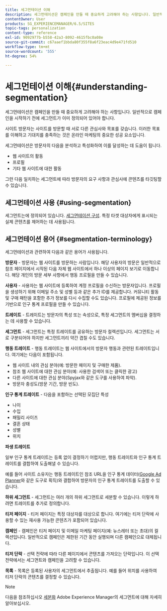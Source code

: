```yaml
---
title: 세그먼테이션 이해
description: 세그먼테이션은 캠페인을 만들 때 중요하게 고려해야 하는 사항입니다. 일반적으로 캠페인을 시작하기 전에 세그먼트가 이미 정의되어 있어야 합니다.
contentOwner: User
products: SG_EXPERIENCEMANAGER/6.5/SITES
topic-tags: personalization
content-type: reference
exl-id: 9092977b-b558-42a3-8092-4615fbc0a08e
source-git-commit: c67aaef1bbda80f355f8a6f23eac4d9e471fd510
workflow-type: tm+mt
source-wordcount: '555'
ht-degree: 54%

---
```


# 세그먼테이션 이해{#understanding-segmentation}

세그먼테이션은 캠페인을 만들 때 중요하게 고려해야 하는 사항입니다. 일반적으로 캠페인을 시작하기 전에 세그먼트가 이미 정의되어 있어야 합니다.

사이트 방문자는 사이트를 방문할 때 서로 다른 관심사와 목표를 갖습니다. 이러한 목표를 이해하고 기대치를 충족하는 것은 온라인 마케팅의 중요한 성공 요소입니다.

세그먼테이션은 방문자의 다음을 분석하고 특성화하여 이를 달성하는 데 도움이 됩니다.

* 웹 사이트의 활동
* 프로필
* 기타 웹 사이트에 대한 활동

그런 다음 일치하는 세그먼트에 따라 방문자의 요구 사항과 관심사에 콘텐츠를 타깃팅할 수 있습니다.

## 세그먼테이션 사용 {#using-segmentation}

세그먼트는에 정의되어 있습니다. [세그먼테이션 구성](/help/sites-administering/campaign-segmentation.md). 특정 타겟 대상자에게 표시되는 실제 콘텐츠를 제어하는 데 사용됩니다.

## 세그먼테이션 용어 {#segmentation-terminology}

세그먼테이션과 관련하여 다음과 같은 용어가 사용됩니다.

**방문자** - 방문자는 웹 사이트를 방문하는 사람입니다. 해당 사용자의 방문은 일반적으로 참조 페이지에서 시작된 다음 자체 웹 사이트에서 하나 이상의 페이지 보기로 이동합니다. 해당 개인의 방문 세부 사항에서 행동 프로필을 만들 수 있습니다.

**사용자** - 사용자는 웹 사이트에 등록하여 계정 프로필을 수신하는 방문자입니다. 프로필을 생성하기 위해 이메일 주소 및 성별 등과 같은 추가 ID를 제공합니다. 커뮤니티 활동 및 구매 패턴을 포함한 추가 정보를 다시 수집할 수도 있습니다. 프로필에 제공된 정보를 기반으로 인구 통계 프로필을 만들 수 있습니다.

**트레이트** - 트레이트는 방문자의 특성 또는 속성으로, 특정 세그먼트의 멤버십을 결정하는 데 사용할 수 있습니다.

**세그먼트** - 세그먼트는 특정 트레이트를 공유하는 방문자 컬렉션입니다. 세그먼트는 서로 구분되어야 하지만 세그먼트끼리 약간 겹칠 수도 있습니다.

**행동 트레이트** - 행동 트레이트는 웹 사이트에서의 방문자 행동과 관련된 트레이트입니다. 여기에는 다음이 포함됩니다.

* 웹 사이트 내의 관심 분야(예: 방문한 페이지 및 구매한 제품).
* 참조 웹 사이트에 대한 관심 분야(예: 사용한 검색어 또는 클릭한 광고)
* 다른 사이트에 대한 관심 분야(Spyjax와 같은 도구를 사용하여 파악).
* 방문자 충성도(방문 기간, 방문 빈도).

**인구 통계 트레이트** - 다음을 포함하는 선택된 모집단 특성

* 나이
* 수입
* 패밀리 사이즈
* 결혼 상태
* 성별
* 위치

**파생 트레이트**

일부 인구 통계 트레이트는 등록 없이 결정하기 어렵지만, 행동 트레이트와 인구 통계 트레이트를 결합하여 도출해낼 수 있습니다.

예를 들어 사이트 소유자는 행동 트레이트인 참조 URL을 인구 통계 데이터([Google Ad Planner](https://www.google.com/adplanner/)와 같은 도구로 획득)와 결합하여 방문자의 인구 통계 트레이트를 도출할 수 있습니다.

**하위 세그먼트** - 세그먼트는 여러 개의 하위 세그먼트로 세분할 수 있습니다. 이렇게 하려면 트레이트를 추가로 정의합니다.

**티저 페이지** - 티저 페이지는 특정 대상자를 대상으로 합니다. 여기에는 티저 단락에 사용할 수 있는 재사용 가능한 콘텐츠가 포함되어 있습니다.

**캠페인** - 캠페인은 티저 페이지 및 이메일 마케팅 페이지(예: 뉴스레터 또는 초대)의 컬렉션입니다. 일반적으로 캠페인은 제한된 기간 동안 실행되며 다른 캠페인으로 대체됩니다.

**티저 단락** - 선택 전략에 따라 다른 페이지에서 콘텐츠를 가져오는 단락입니다. 이 선택 전략에서는 세그먼트와 캠페인을 고려할 수 있습니다.

**목록** - 목록은 등록된 사용자의 세그먼트에서 추출됩니다. 예를 들어 위치를 사용하여 티저 단락의 콘텐츠를 결정할 수 있습니다.

>[!NOTE]
>
>다음을 참조하십시오 [세분화](/help/sites-administering/campaign-segmentation.md) Adobe Experience Manager의 세그먼트에 대해 자세히 알아보십시오.
